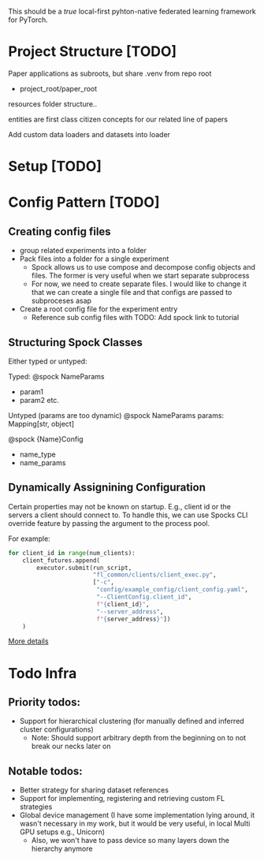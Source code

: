 This should be a *true* local-first pyhton-native federated learning framework for PyTorch.

# Project Structure [TODO]

Paper applications as subroots, but share .venv from repo root

- project_root/paper_root

resources folder structure..

entities are first class citizen concepts for our related line of papers

Add custom data loaders and datasets into loader

# Setup [TODO]

# Config Pattern [TODO]

## Creating config files

- group related experiments into a folder
- Pack files into a folder for a single experiment
    - Spock allows us to use compose and decompose config objects and files. The former is very useful when we start
      separate subprocess
    - For now, we need to create separate files. I would like to change it that we can create a single file and that
      configs are passed to subproceses asap
- Create a root config file for the experiment entry
    - Reference sub config files with TODO: Add spock link to tutorial

## Structuring Spock Classes

Either typed or untyped:

Typed:
@spock
NameParams
- param1
- param2
etc.

Untyped (params are too dynamic)
@spock
NameParams
params: Mapping[str, object]

@spock
{Name}Config

- name_type
- name_params

## Dynamically Assignining Configuration

Certain properties may not be known on startup. E.g., client id or the servers a client should connect to.
To handle this, we can use Spocks CLI override feature by passing the argument to the process pool.

For example:

```python
for client_id in range(num_clients):
    client_futures.append(
        executor.submit(run_script,
                        "fl_common/clients/client_exec.py",
                        ["-c",
                         "config/example_config/client_config.yaml",
                         "--ClientConfig.client_id",
                         f"{client_id}",
                         "--server_address",
                         f"{server_address}"])
    )
```

[More details](https://fidelity.github.io/spock/advanced_features/Command-Line-Overrides)

# Todo Infra

## Priority todos:

- Support for hierarchical clustering (for manually defined and inferred cluster configurations)
    - Note: Should support arbitrary depth from the beginning on to not break our necks later on

## Notable todos:
- Better strategy for sharing dataset references
- Support for implementing, registering and retrieving custom FL strategies
- Global device management (I have some implementation lying around, it wasn't necessary in my work,
  but it would be very useful, in local Multi GPU setups e.g., Unicorn)
    - Also, we won't have to pass device so many layers down the hierarchy anymore